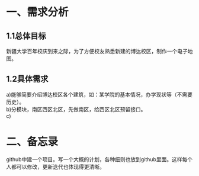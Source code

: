 # 一、需求分析

## 1.1总体目标

  新疆大学百年校庆到来之际，为了方便校友熟悉新建的博达校区，制作一个电子地图。
 
## 1.2具体需求

  a)能够简要介绍博达校区各个建筑，如：某学院的基本情况，办学现状等（不需要历史）。  
  b)分模块，南区西区北区，先做南区，给西区北区预留接口。  
  c)
# 二、备忘录
github中建一个项目。写一个大概的计划，各种细则也放到github里面。这样每个人都可以修改，更新迭代也体现得更清晰。
